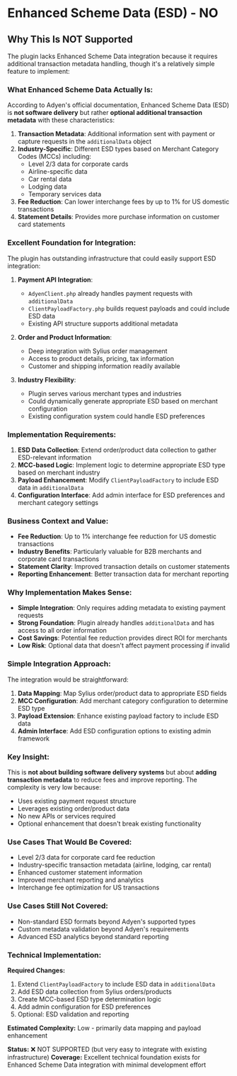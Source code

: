 # Enhanced Scheme Data (ESD) - NO

## Why This Is NOT Supported

The plugin lacks Enhanced Scheme Data integration because it requires additional transaction metadata handling, though it's a relatively simple feature to implement:

### What Enhanced Scheme Data Actually Is:

According to Adyen's official documentation, Enhanced Scheme Data (ESD) is **not software delivery** but rather **optional additional transaction metadata** with these characteristics:

1. **Transaction Metadata**: Additional information sent with payment or capture requests in the `additionalData` object
2. **Industry-Specific**: Different ESD types based on Merchant Category Codes (MCCs) including:
   - Level 2/3 data for corporate cards
   - Airline-specific data
   - Car rental data  
   - Lodging data
   - Temporary services data
3. **Fee Reduction**: Can lower interchange fees by up to 1% for US domestic transactions
4. **Statement Details**: Provides more purchase information on customer card statements

### Excellent Foundation for Integration:

The plugin has outstanding infrastructure that could easily support ESD integration:

1. **Payment API Integration**:
   - `AdyenClient.php` already handles payment requests with `additionalData`
   - `ClientPayloadFactory.php` builds request payloads and could include ESD data
   - Existing API structure supports additional metadata

2. **Order and Product Information**:
   - Deep integration with Sylius order management
   - Access to product details, pricing, tax information
   - Customer and shipping information readily available

3. **Industry Flexibility**:
   - Plugin serves various merchant types and industries
   - Could dynamically generate appropriate ESD based on merchant configuration
   - Existing configuration system could handle ESD preferences

### Implementation Requirements:

1. **ESD Data Collection**: Extend order/product data collection to gather ESD-relevant information
2. **MCC-based Logic**: Implement logic to determine appropriate ESD type based on merchant industry
3. **Payload Enhancement**: Modify `ClientPayloadFactory` to include ESD data in `additionalData`
4. **Configuration Interface**: Add admin interface for ESD preferences and merchant category settings

### Business Context and Value:

- **Fee Reduction**: Up to 1% interchange fee reduction for US domestic transactions
- **Industry Benefits**: Particularly valuable for B2B merchants and corporate card transactions
- **Statement Clarity**: Improved transaction details on customer statements
- **Reporting Enhancement**: Better transaction data for merchant reporting

### Why Implementation Makes Sense:

- **Simple Integration**: Only requires adding metadata to existing payment requests
- **Strong Foundation**: Plugin already handles `additionalData` and has access to all order information
- **Cost Savings**: Potential fee reduction provides direct ROI for merchants
- **Low Risk**: Optional data that doesn't affect payment processing if invalid

### Simple Integration Approach:

The integration would be straightforward:

1. **Data Mapping**: Map Sylius order/product data to appropriate ESD fields
2. **MCC Configuration**: Add merchant category configuration to determine ESD type
3. **Payload Extension**: Enhance existing payload factory to include ESD data
4. **Admin Interface**: Add ESD configuration options to existing admin framework

### Key Insight:

This is **not about building software delivery systems** but about **adding transaction metadata** to reduce fees and improve reporting. The complexity is very low because:
- Uses existing payment request structure
- Leverages existing order/product data
- No new APIs or services required
- Optional enhancement that doesn't break existing functionality

### Use Cases That Would Be Covered:
- Level 2/3 data for corporate card fee reduction
- Industry-specific transaction metadata (airline, lodging, car rental)
- Enhanced customer statement information
- Improved merchant reporting and analytics
- Interchange fee optimization for US transactions

### Use Cases Still Not Covered:
- Non-standard ESD formats beyond Adyen's supported types
- Custom metadata validation beyond Adyen's requirements
- Advanced ESD analytics beyond standard reporting

### Technical Implementation:

**Required Changes:**
1. Extend `ClientPayloadFactory` to include ESD data in `additionalData`
2. Add ESD data collection from Sylius orders/products
3. Create MCC-based ESD type determination logic
4. Add admin configuration for ESD preferences
5. Optional: ESD validation and reporting

**Estimated Complexity:** Low - primarily data mapping and payload enhancement

**Status:** ❌ NOT SUPPORTED (but very easy to integrate with existing infrastructure)
**Coverage:** Excellent technical foundation exists for Enhanced Scheme Data integration with minimal development effort